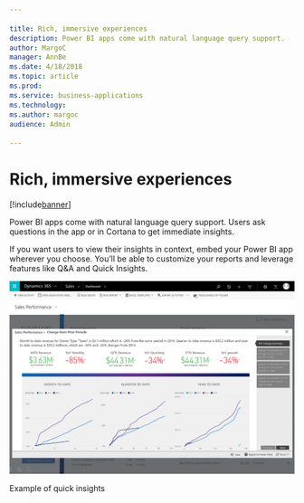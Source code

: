 ```yaml
---

title: Rich, immersive experiences
description: Power BI apps come with natural language query support.
author: MargoC
manager: AnnBe
ms.date: 4/18/2018
ms.topic: article
ms.prod: 
ms.service: business-applications
ms.technology: 
ms.author: margoc
audience: Admin

---
```

#  Rich, immersive experiences 


[!include[banner](../../../includes/banner.md)]

Power BI apps come with natural language query support. Users ask questions in
the app or in Cortana to get immediate insights.

If you want users to view their insights in context, embed your Power BI app
wherever you choose. You’ll be able to customize your reports and leverage
features like Q&A and Quick Insights.

![A screenshot showing an example of quick insights](media/rich-immersive-experiences-1.png "A screenshot showing an example of quick insights")
<!-- picture -->


Example of quick insights

